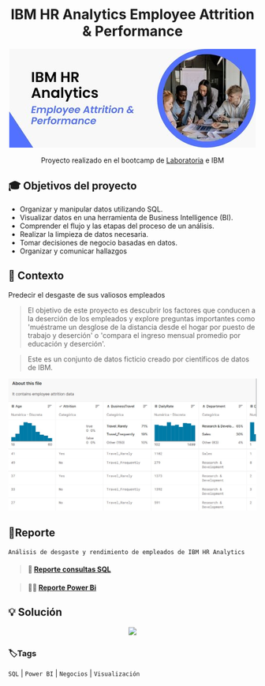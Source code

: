 <div align="center"> <h1> IBM HR Analytics Employee Attrition & Performance </h1>  
  
![](/Portada_4.jpg)
  
Proyecto realizado en el bootcamp de [Laboratoria](https://app.laboratoria.la/signup-and-login/) e IBM
</div>

## 🎓 Objetivos del proyecto

- Organizar y manipular datos utilizando SQL.
- Visualizar datos en una herramienta de Business Intelligence (BI).
- Comprender el flujo y las etapas del proceso de un análisis.
- Realizar la limpieza de datos necesaria.
- Tomar decisiones de negocio basadas en datos.
- Organizar y comunicar hallazgos

## 📌 Contexto

Predecir el desgaste de sus valiosos empleados
>El objetivo de este proyecto es descubrir los factores que conducen a la deserción de los empleados y explore preguntas importantes como 'muéstrame un desglose de la distancia desde el hogar por puesto de trabajo y deserción' o 'compara el ingreso mensual promedio por educación y deserción'. 

>Este es un conjunto de datos ficticio creado por científicos de datos de IBM.
<div align="center">
  
![](/Dataset_5.jpg) 
  </div>


## 🔎Reporte

    Análisis de desgaste y rendimiento de empleados de IBM HR Analytics

> <h4 align="left"> 📝 <a href="https://console.cloud.google.com/bigquery?sq=762442762242:995288125d6a428888f3071bc95f92bd">Reporte consultas SQL</a>
  
> <h4 align="left"> 👩‍💻 <a href="https://drive.google.com/drive/folders/1rgEoOcuStRxjynZpmNyMTev-qrtaRJHf?usp=sharing">Reporte Power Bi</a>


## 💡 Solución
  
<div align="center">
  
<a target="_blank" href="https://www.loom.com/share/d85136f84f2a4046a541e22fc9571cdb" rel="noopener noreferrer" >![](https://cdn.loom.com/sessions/thumbnails/d85136f84f2a4046a541e22fc9571cdb-1664595434053-with-play.gif)</a>

</div>
  

### 🏷️Tags

`SQL` | `Power BI` | `Negocios` | `Visualización` 
